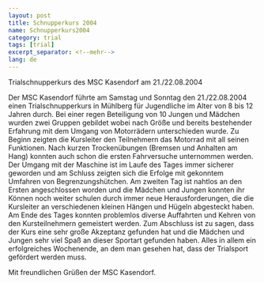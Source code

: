 ```yaml
---
layout: post
title: Schnupperkurs 2004
name: Schnupperkurs2004
category: trial
tags: [trial]
excerpt_separator: <!--mehr-->
lang: de
---
```


Trialschnupperkurs des MSC Kasendorf am 21./22.08.2004

<!--mehr-->

Der MSC Kasendorf führte am Samstag und Sonntag den 21./22.08.2004 einen Trialschnupperkurs in Mühlberg für Jugendliche im Alter von 8 bis 12 Jahren durch. Bei einer regen Beteiligung von 10 Jungen und Mädchen wurden zwei Gruppen gebildet wobei nach Größe und bereits bestehender Erfahrung mit dem Umgang von Motorrädern unterschieden wurde. Zu Beginn zeigten die Kursleiter den Teilnehmern das Motorrad mit all seinen Funktionen. Nach kurzen Trockenübungen (Bremsen und Anhalten am Hang) konnten auch schon die ersten Fahrversuche unternommen werden. Der Umgang mit der Maschine ist im Laufe des Tages immer sicherer geworden und am Schluss zeigten sich die Erfolge mit gekonntem Umfahren von Begrenzungshütchen. Am zweiten Tag ist nahtlos an den Ersten angeschlossen worden und die Mädchen und Jungen konnten ihr Können noch weiter schulen durch immer neue Herausforderungen, die die Kursleiter an verschiedenen kleinen Hängen und Hügeln abgesteckt haben. Am Ende des Tages konnten problemlos diverse Auffahrten und Kehren von den Kursteilnehmern gemeistert werden. Zum Abschluss ist zu sagen, dass der Kurs eine sehr große Akzeptanz gefunden hat und die Mädchen und Jungen sehr viel Spaß an dieser Sportart gefunden haben. Alles in allem ein erfolgreiches Wochenende, an dem man gesehen hat, dass der Trialsport gefördert werden muss.

Mit freundlichen Grüßen der MSC Kasendorf.
